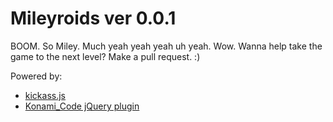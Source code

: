 # Mileyroids ver 0.0.1

BOOM. So Miley. Much yeah yeah yeah uh yeah. Wow. Wanna help take the game to the next level? Make a pull request. :)

Powered by:
* <a href="http://kickassapp.com/">kickass.js</a>
* <a href="https://github.com/theInternauts/Konami_Code">Konami_Code jQuery plugin</a>